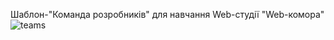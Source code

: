 Шаблон-"Команда розробників" для навчання  Web-студії "Web-комора"
![teams](https://user-images.githubusercontent.com/44769373/165075527-b72ff89d-4cca-4b7c-95f1-1d06f16ed2dd.jpg)
